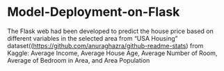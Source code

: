 # Model-Deployment-on-Flask

The Flask web had been developed to predict the house price based on different variables in the selected area from “USA Housing” dataset((https://github.com/anuraghazra/github-readme-stats) from Kaggle: Average Income, Average House Age, Average Number of Room, Average  of Bedroom in Area, and Area Population

